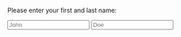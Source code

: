 <!DOCTYPE html>
<html lang="en">
<head>
    <meta charset="UTF-8">
    <meta http-equiv="X-UA-Compatible" content="IE=edge">
    <meta name="viewport" content="width=device-width, initial-scale=1.0">
    <title>Web form</title>
</head>
<body>
    <form action="/url" method="GET">
        <p>Please enter your first and last name:</p>
        <input type="text" placeholder="John">
        <input type="text" placeholder="Doe">
    </form>
</body>
</html>

